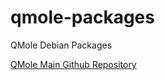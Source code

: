 # qmole-packages
QMole Debian Packages

[QMole Main Github Repository](https://github.com/chriskmanx/qmole)

